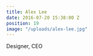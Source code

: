 ```yaml
---
title: Alex Lee
date: 2016-07-20 15:38:00 Z
position: 19
image: "/uploads/alex-lee.jpg"
---
```


Designer, CEO
